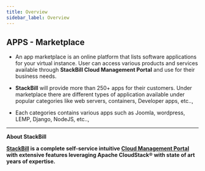 ```yaml
---
title: Overview
sidebar_label: Overview
---
```


## APPS - Marketplace

- An app marketplace is an online platform that lists software applications for your virtual instance. User can access various products and services available through **StackBill Cloud Management Portal** and use for their business needs.

- **StackBill** will provide more than 250+ apps for their customers. Under marketplace there are different types of application available under popular categories like web servers, containers, Developer apps, etc..,

- Each categories contains various apps such as Joomla, wordpress, LEMP, Django, NodeJS, etc..,


-----------------------------------------------------


**About StackBill**

**[StackBill](https://www.youtube.com/watch?v=nyV8oE3dfXs) is a complete self-service intuitive [Cloud Management Portal](https://www.stackbill.com/) with extensive features leveraging Apache CloudStack® with state of art years of expertise.**
